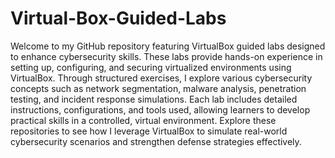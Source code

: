 # Virtual-Box-Guided-Labs

 Welcome to my GitHub repository featuring VirtualBox guided labs designed to enhance cybersecurity skills. These labs provide hands-on experience in setting up, configuring, and securing virtualized environments using VirtualBox. Through structured exercises, I explore various cybersecurity concepts such as network segmentation, malware analysis, penetration testing, and incident response simulations. Each lab includes detailed instructions, configurations, and tools used, allowing learners to develop practical skills in a controlled, virtual environment. Explore these repositories to see how I leverage VirtualBox to simulate real-world cybersecurity scenarios and strengthen defense strategies effectively.
 
